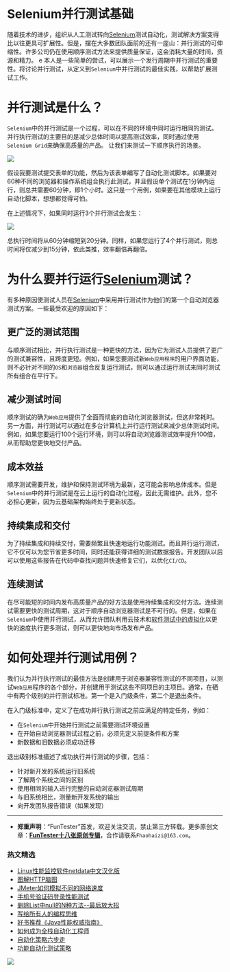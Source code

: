 # Selenium并行测试基础



随着技术的进步，组织从人工测试转向[Selenium](https://mp.weixin.qq.com/mp/appmsgalbum?action=getalbum&album_id=1319034944479510528&__biz=MzU4MTE2NDEyMQ==#wechat_redirect)测试自动化，测试解决方案变得比以往更具可扩展性。但是，摆在大多数团队面前的还有一座山：并行测试的可伸缩性。许多公司仍在使用顺序测试方法来提供质量保证，这会消耗大量的时间，资源和精力。
e
本人是一些简单的尝试，可以展示一个发行周期中并行测试的重要性。将讨论并行测试，从定义到`Selenium`中并行测试的最佳实践，以帮助扩展测试工作。

# 并行测试是什么？

`Selenium`中的并行测试是一个过程，可以在不同的环境中同时运行相同的测试。并行执行测试的主要目的是减少总体时间以提高测试效率，同时通过使用`Selenium Grid`来确保高质量的产品。
让我们来测试一下顺序执行的场景。

![](http://pic.automancloud.com/parallel-testing1.png)

假设我要测试提交表单的功能，然后为该表单编写了自动化测试脚本。如果要对60种不同的浏览器和操作系统组合执行此测试，并且假设单个测试在1分钟内运行，则总共需要60分钟，即1个小时。这只是一个用例，如果要在其他模块上运行自动化脚本，想想都觉得可怕。

在上述情况下，如果同时运行3个并行测试会发生：

![](http://pic.automancloud.com/testing-series.png)

总执行时间将从60分钟缩短到20分钟。同样，如果您运行了4个并行测试，则总时间将仅减少到15分钟，依此类推，效率翻倍再翻倍。

# 为什么要并行运行[Selenium](https://mp.weixin.qq.com/mp/appmsgalbum?action=getalbum&album_id=1319034944479510528&__biz=MzU4MTE2NDEyMQ==#wechat_redirect)测试？

有多种原因使测试人员在[Selenium](https://mp.weixin.qq.com/mp/appmsgalbum?action=getalbum&album_id=1319034944479510528&__biz=MzU4MTE2NDEyMQ==#wechat_redirect)中采用并行测试作为他们的第一个自动浏览器测试方案。一些最受欢迎的原因如下：

## 更广泛的测试范围

与顺序测试相比，并行执行测试是一种更快的方法，因为它为测试人员提供了更广的测试兼容性，且跨度更短。例如，如果您要测试新`Web应用程序`的用户界面功能，则不必针对不同的`OS`和`浏览器`组合反复运行测试，则可以通过运行测试来同时测试所有组合在平行下。

## 减少测试时间

顺序测试的确为`Web应用`提供了全面而彻底的自动化浏览器测试，但这非常耗时。另一方面，并​​行测试可以通过在多台计算机上并行运行测试来减少总体测试时间。例如，如果您要运行100个运行环境，则可以将自动浏览器测试效率提升100倍，从而帮助您更快地交付产品。

## 成本效益

顺序测试需要开发，维护和保持测试环境为最新，这可能会影响总体成本。但是`Selenium`中的并行测试是在云上运行的自动化过程，因此无需维护。此外，您不必担心更新，因为云基础架构始终处于更新状态。

## 持续集成和交付

为了持续集成和持续交付，需要频繁且快速地运行功能测试。而且并行运行测试，它不仅可以为您节省更多时间，同时还能获得详细的测试数据报告。开发团队以后可以使用这些报告在代码中查找问题并快速修复它们，以优化`CI/CD`。

## 连续测试 
在尽可能短的时间内发布高质量产品的好方法是使用持续集成和交付方法。连续测试需要更快的测试周期，这对于顺序自动浏览器测试是不可行的。但是，如果在`Selenium`中使用并行测试，从而允许团队利用云技术和[软件测试中的虚拟化](https://mp.weixin.qq.com/s/zHyJiNFgHIo2ZaPFXsxQMg)以更快的速度执行更多测试，则可以更快地向市场发布产品。

# 如何处理并行测试用例？

我们认为并行执行测试的最佳方法是创建用于浏览器兼容性测试的不同项目，以测试`Web应用`程序的各个部分，并创建用于测试这些不同项目的主项目。通常，在硒中有两个级别的并行测试标准。第一个是入门级条件，第二个是退出条件。

在入门级标准中，定义了在成功并行执行测试之前应满足的特定任务，例如：

* 在`Selenium`中开始并行测试之前需要测试环境设置
* 在开始自动浏览器测试过程之前，必须先定义前提条件和方案
* 新数据和旧数据必须成功迁移

退出级别标准描述了成功执行并行测试的步骤，包括：

* 针对新开发的系统运行旧系统
* 了解两个系统之间的区别
* 使用相同的输入进行完整的自动浏览器测试周期
* 与旧系统相比，测量新开发系统的输出
* 向开发团队报告错误（如果发现）

---
* **郑重声明**：“FunTester”首发，欢迎关注交流，禁止第三方转载。更多原创文章：**[FunTester十八张原创专辑](https://mp.weixin.qq.com/s/Le-tpC79pIpacHXGOkkYWw)**，合作请联系`Fhaohaizi@163.com`。

### 热文精选

- [Linux性能监控软件netdata中文汉化版](https://mp.weixin.qq.com/s/fdXtK-5WwKnxjLZdyg6-nA)
- [图解HTTP脑图](https://mp.weixin.qq.com/s/100Vm8FVEuXs0x6rDGTipw)
- [JMeter如何模拟不同的网络速度](https://mp.weixin.qq.com/s/1FCwNN2htfTGF6ItdkcCzw)
- [手机号验证码登录性能测试](https://mp.weixin.qq.com/s/i-j8fJAdcsJ7v8XPOnPDAw)
- [删除List中null的N种方法--最后放大招](https://mp.weixin.qq.com/s/4mfskN781dybyL59dbSbeQ)
- [写给所有人的编程思维](https://mp.weixin.qq.com/s/Oj33UCnYfbUgzsBzEm2GPQ)
- [好书推荐《Java性能权威指南》](https://mp.weixin.qq.com/s/YWd5Yx6n7887g1lMLTcsWQ)
- [如何成为全栈自动化工程师](https://mp.weixin.qq.com/s/j2rQ3COFhg939KLrgKr_bg)
- [自动化策略六步走](https://mp.weixin.qq.com/s/He69k8iCKhTKD1j-yV6M5g)
- [功能自动化测试策略](https://mp.weixin.qq.com/s/qHmcblN4cD4JK6jT7oU4fQ)


![](https://mmbiz.qpic.cn/mmbiz_jpg/13eN86FKXzCxr0Sa2MXpNKicZE024zJm73r4hrjticMMYViagtaSXxwsyhmRmOrdXPXfS5zB2ILHtaqNSoWGRwa8Q/640?wx_fmt=jpeg&tp=webp&wxfrom=5&wx_lazy=1&wx_co=1)